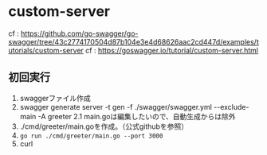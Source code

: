 # custom-server

cf : https://github.com/go-swagger/go-swagger/tree/43c2774170504d87b104e3e4d68626aac2cd447d/examples/tutorials/custom-server
cf : https://goswagger.io/tutorial/custom-server.html

## 初回実行
1. swaggerファイル作成
2. swagger generate server -t gen -f ./swagger/swagger.yml --exclude-main -A greeter
    2.1 main.goは編集したいので、自動生成からは除外
3. ./cmd/greeter/main.goを作成。（公式githubを参照）
4. `go run ./cmd/greeter/main.go --port 3000`
5. curl
